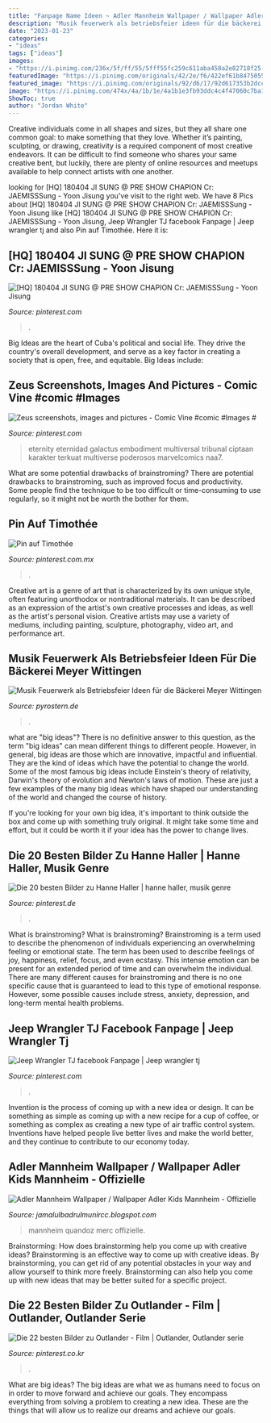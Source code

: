 ```yaml
---
title: "Fanpage Name Ideen ~ Adler Mannheim Wallpaper / Wallpaper Adler Kids Mannheim"
description: "Musik feuerwerk als betriebsfeier ideen für die bäckerei meyer wittingen"
date: "2023-01-23"
categories:
- "ideas"
tags: ["ideas"]
images:
- "https://i.pinimg.com/236x/5f/ff/55/5fff55fc259c611aba458a2e82718f25--hanne-haller-ber.jpg"
featuredImage: "https://i.pinimg.com/originals/42/2e/f6/422ef61b84750559162aa71678228b1f.jpg"
featured_image: "https://i.pinimg.com/originals/92/d6/17/92d617353b2dccf6e828a04ed5796d93.jpg"
image: "https://i.pinimg.com/474x/4a/1b/1e/4a1b1e3fb93ddc4c4f47060c7ba1d27a--starz-outlander-claire-outlander.jpg"
ShowToc: true
author: "Jordan White"
---
```



Creative individuals come in all shapes and sizes, but they all share one common goal: to make something that they love. Whether it’s painting, sculpting, or drawing, creativity is a required component of most creative endeavors. It can be difficult to find someone who shares your same creative bent, but luckily, there are plenty of online resources and meetups available to help connect artists with one another.

	

		
looking for [HQ] 180404 JI SUNG @ PRE SHOW CHAPION Cr: JAEMISSSung - Yoon Jisung you've visit to the right web. We have 8 Pics about [HQ] 180404 JI SUNG @ PRE SHOW CHAPION Cr: JAEMISSSung - Yoon Jisung like [HQ] 180404 JI SUNG @ PRE SHOW CHAPION Cr: JAEMISSSung - Yoon Jisung, Jeep Wrangler TJ facebook Fanpage | Jeep wrangler tj and also Pin auf Timothée. Here it is:
		
    
## [HQ] 180404 JI SUNG @ PRE SHOW CHAPION Cr: JAEMISSSung - Yoon Jisung

<img loading=lazy src="https://i.pinimg.com/originals/42/2e/f6/422ef61b84750559162aa71678228b1f.jpg" onerror="this.onerror=null;this.src='https://tse3.mm.bing.net/th?id=OIP.Bu0uLWy_H6GOvzoIzhTu8AHaLH&amp;pid=15.1';" alt="[HQ] 180404 JI SUNG @ PRE SHOW CHAPION Cr: JAEMISSSung - Yoon Jisung">

_Source: pinterest.com_

>. 

	

Big Ideas are the heart of Cuba's political and social life. They drive the country's overall development, and serve as a key factor in creating a society that is open, free, and equitable. Big Ideas include:

    
## Zeus Screenshots, Images And Pictures - Comic Vine #comic #Images #

<img loading=lazy src="https://i.pinimg.com/originals/92/d6/17/92d617353b2dccf6e828a04ed5796d93.jpg" onerror="this.onerror=null;this.src='https://tse3.mm.bing.net/th?id=OIP.6TwNMO0Fm7lf_cxi7ImphQHaIR&amp;pid=15.1';" alt="Zeus screenshots, images and pictures - Comic Vine #comic #Images #">

_Source: pinterest.com_

>eternity eternidad galactus embodiment multiversal tribunal ciptaan karakter terkuat multiverse poderosos marvelcomics naa7. 

	

What are some potential drawbacks of brainstroming?
There are potential drawbacks to brainstroming, such as improved focus and productivity. Some people find the technique to be too difficult or time-consuming to use regularly, so it might not be worth the bother for them.

    
## Pin Auf Timothée

<img loading=lazy src="https://i.pinimg.com/originals/ac/f7/b4/acf7b465315668fea206603a424d2b15.jpg" onerror="this.onerror=null;this.src='https://tse3.mm.bing.net/th?id=OIP.IJ8vpMaB6tFzeYD4-K_ZEQHaHa&amp;pid=15.1';" alt="Pin auf Timothée">

_Source: pinterest.com.mx_

>. 

	

Creative art is a genre of art that is characterized by its own unique style, often featuring unorthodox or nontraditional materials. It can be described as an expression of the artist's own creative processes and ideas, as well as the artist's personal vision. Creative artists may use a variety of mediums, including painting, sculpture, photography, video art, and performance art.

    
## Musik Feuerwerk Als Betriebsfeier Ideen Für Die Bäckerei Meyer Wittingen

<img loading=lazy src="https://www.pyrostern.de/wp-content/uploads/2020/07/Musik_Feuerwerk_Betriebsfeier_Ideen_PyroStern_007.jpg" onerror="this.onerror=null;this.src='https://tse2.mm.bing.net/th?id=OIP.jPBgnha76qSlk02F-CWKNQHaE8&amp;pid=15.1';" alt="Musik Feuerwerk als Betriebsfeier Ideen für die Bäckerei Meyer Wittingen">

_Source: pyrostern.de_

>. 

	

what are "big ideas"?
There is no definitive answer to this question, as the term "big ideas" can mean different things to different people. However, in general, big ideas are those which are innovative, impactful and influential. They are the kind of ideas which have the potential to change the world.
Some of the most famous big ideas include Einstein's theory of relativity, Darwin's theory of evolution and Newton's laws of motion. These are just a few examples of the many big ideas which have shaped our understanding of the world and changed the course of history.

If you're looking for your own big idea, it's important to think outside the box and come up with something truly original. It might take some time and effort, but it could be worth it if your idea has the power to change lives.

    
## Die 20 Besten Bilder Zu Hanne Haller | Hanne Haller, Musik Genre

<img loading=lazy src="https://i.pinimg.com/236x/5f/ff/55/5fff55fc259c611aba458a2e82718f25--hanne-haller-ber.jpg" onerror="this.onerror=null;this.src='https://tse3.mm.bing.net/th?id=OIP.LtY08oSO3-2Deg0ipBbN9QAAAA&amp;pid=15.1';" alt="Die 20 besten Bilder zu Hanne Haller | hanne haller, musik genre">

_Source: pinterest.de_

>. 

	

What is brainstroming?
What is brainstroming? Brainstroming is a term used to describe the phenomenon of individuals experiencing an overwhelming feeling or emotional state. The term has been used to describe feelings of joy, happiness, relief, focus, and even ecstasy. This intense emotion can be present for an extended period of time and can overwhelm the individual. There are many different causes for brainstroming and there is no one specific cause that is guaranteed to lead to this type of emotional response. However, some possible causes include stress, anxiety, depression, and long-term mental health problems.

    
## Jeep Wrangler TJ Facebook Fanpage | Jeep Wrangler Tj

<img loading=lazy src="https://i.pinimg.com/originals/96/7c/16/967c167b6061798a656c2ca45573f180.jpg" onerror="this.onerror=null;this.src='https://tse4.mm.bing.net/th?id=OIP.MNBy56T2RS_6JZl6flqKQQHaFd&amp;pid=15.1';" alt="Jeep Wrangler TJ facebook Fanpage | Jeep wrangler tj">

_Source: pinterest.com_

>. 

	

Invention is the process of coming up with a new idea or design. It can be something as simple as coming up with a new recipe for a cup of coffee, or something as complex as creating a new type of air traffic control system. Inventions have helped people live better lives and make the world better, and they continue to contribute to our economy today.

    
## Adler Mannheim Wallpaper / Wallpaper Adler Kids Mannheim - Offizielle

<img loading=lazy src="https://quandoz.de/wp-content/uploads/2019/04/Mannheim-Adler-2018-01-1024x768.jpg" onerror="this.onerror=null;this.src='https://tse4.mm.bing.net/th?id=OIP.jHpbeMqXtfZiJTRX9iF5fAHaFj&amp;pid=15.1';" alt="Adler Mannheim Wallpaper / Wallpaper Adler Kids Mannheim - Offizielle">

_Source: jamalulbadrulmunircc.blogspot.com_

>mannheim quandoz merc offizielle. 

	

Brainstorming: How does brainstorming help you come up with creative ideas?
Brainstorming is an effective way to come up with creative ideas. By brainstorming, you can get rid of any potential obstacles in your way and allow yourself to think more freely. Brainstorming can also help you come up with new ideas that may be better suited for a specific project.

    
## Die 22 Besten Bilder Zu Outlander - Film | Outlander, Outlander Serie

<img loading=lazy src="https://i.pinimg.com/474x/4a/1b/1e/4a1b1e3fb93ddc4c4f47060c7ba1d27a--starz-outlander-claire-outlander.jpg" onerror="this.onerror=null;this.src='https://tse3.mm.bing.net/th?id=OIP.cbcMOmARQsoRcLxJ5OZExwHaK9&amp;pid=15.1';" alt="Die 22 besten Bilder zu Outlander - Film | Outlander, Outlander serie">

_Source: pinterest.co.kr_

>. 

	

What are big ideas?
The big ideas are what we as humans need to focus on in order to move forward and achieve our goals. They encompass everything from solving a problem to creating a new idea. These are the things that will allow us to realize our dreams and achieve our goals.

